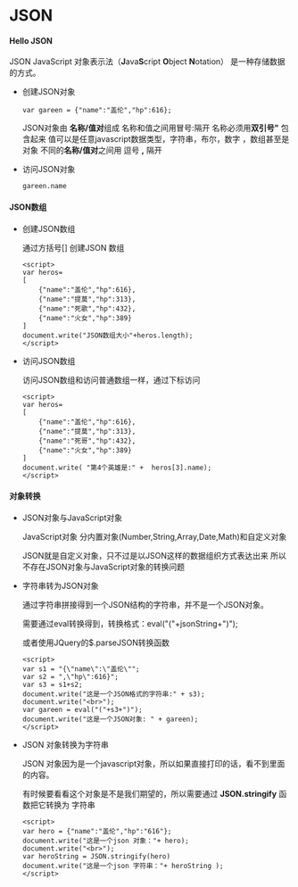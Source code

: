 # JSON

#### Hello JSON

JSON JavaScript 对象表示法（**J**ava**S**cript **O**bject **N**otation） 是一种存储数据的方式。

- 创建JSON对象

  ```
  var gareen = {"name":"盖伦","hp":616}; 
  ```

  JSON对象由 **名称/值对**组成 名称和值之间用冒号:隔开 
  名称必须用**双引号"** 包含起来 
  值可以是任意javascript数据类型，字符串，布尔，数字 ，数组甚至是对象 
  不同的**名称/值对**之间用 逗号 **,** 隔开

- 访问JSON对象

  ```
  gareen.name
  ```

#### JSON数组

- 创建JSON数组

  通过方括号[] 创建JSON 数组

  ```
  <script>
  var heros=
  [
      {"name":"盖伦","hp":616},
      {"name":"提莫","hp":313},
      {"name":"死歌","hp":432},
      {"name":"火女","hp":389}
  ]
  document.write("JSON数组大小"+heros.length);
  </script>
  ```

- 访问JSON数组

  访问JSON数组和访问普通数组一样，通过下标访问

  ```
  <script>
  var heros=
  [
      {"name":"盖伦","hp":616},
      {"name":"提莫","hp":313},
      {"name":"死哥","hp":432},
      {"name":"火女","hp":389}
  ]
  document.write( "第4个英雄是:" +  heros[3].name);
  </script>
  ```

#### 对象转换

- JSON对象与JavaScript对象

  JavaScript对象 分内置对象(Number,String,Array,Date,Math)和自定义对象

  JSON就是自定义对象，只不过是以JSON这样的数据组织方式表达出来 
  所以不存在JSON对象与JavaScript对象的转换问题

- 字符串转为JSON对象

  通过字符串拼接得到一个JSON结构的字符串，并不是一个JSON对象。

  需要通过eval转换得到，转换格式：eval("("+jsonString+")");

  或者使用JQuery的$.parseJSON转换函数

  ```
  <script>
  var s1 = "{\"name\":\"盖伦\"";
  var s2 = ",\"hp\":616}";
  var s3 = s1+s2;
  document.write("这是一个JSON格式的字符串:" + s3);
  document.write("<br>");
  var gareen = eval("("+s3+")");
  document.write("这是一个JSON对象: " + gareen);
  </script>
  ```

- JSON 对象转换为字符串

  JSON 对象因为是一个javascript对象，所以如果直接打印的话，看不到里面的内容。

  有时候要看看这个对象是不是我们期望的，所以需要通过 **JSON.stringify** 函数把它转换为 字符串

  ```
  <script>
  var hero = {"name":"盖伦","hp":"616"};
  document.write("这是一个json 对象："+ hero);
  document.write("<br>");
  var heroString = JSON.stringify(hero)
  document.write("这是一个json 字符串："+ heroString );
  </script>
  ```

  